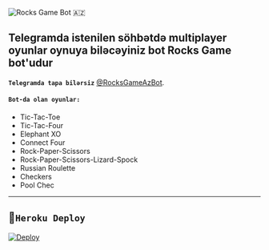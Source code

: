 
![Rocks Game Bot 🇦🇿](https://telegra.ph/file/5c242999b4efa27c107d5.jpg)

   **Telegramda istenilen söhbətdə multiplayer oyunlar oynuya biləcəyiniz bot Rocks Game bot'udur**
-----------------
 **```Telegramda tapa bilərsiz```** [@RocksGameAzBot](https://telegram.me/RocksGameAzBot).

#### ```Bot-da olan oyunlar:```

- Tic-Tac-Toe
- Tic-Tac-Four 
- Elephant XO 
- Connect Four
- Rock-Paper-Scissors
- Rock-Paper-Scissors-Lizard-Spock
- Russian Roulette
- Checkers
- Pool Chec
-----------
## 🌹```Heroku Deploy```

[![Deploy](https://www.herokucdn.com/deploy/button.svg)](https://heroku.com/deploy?template=https://github.com/AzeMusic/RocksGameBot)


